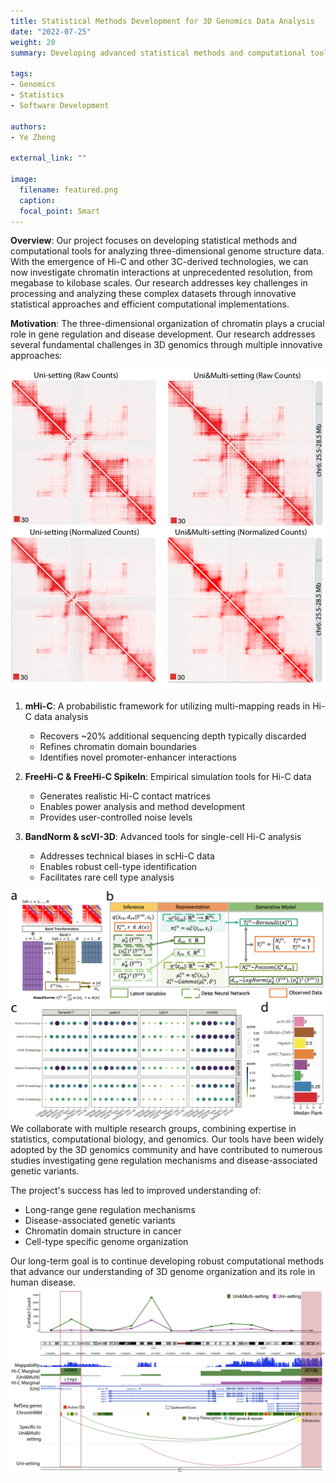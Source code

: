 ```yaml
---
title: Statistical Methods Development for 3D Genomics Data Analysis
date: "2022-07-25"
weight: 20
summary: Developing advanced statistical methods and computational tools for analyzing 3D genome structure data, with applications in understanding gene regulation mechanisms and disease-associated genetic variants.

tags:
- Genomics
- Statistics
- Software Development

authors:
- Ye Zheng

external_link: ""

image:
  filename: featured.png
  caption:
  focal_point: Smart
---
```


**Overview**: Our project focuses on developing statistical methods and computational tools for analyzing three-dimensional genome structure data. With the emergence of Hi-C and other 3C-derived technologies, we can now investigate chromatin interactions at unprecedented resolution, from megabase to kilobase scales. Our research addresses key challenges in processing and analyzing these complex datasets through innovative statistical approaches and efficient computational implementations.

**Motivation**: The three-dimensional organization of chromatin plays a crucial role in gene regulation and disease development. Our research addresses several fundamental challenges in 3D genomics through multiple innovative approaches:

![Multi-mapping reads in Hi-C data analysis](multi-reads.png "Multi-mapping reads visualization")
1. **mHi-C**: A probabilistic framework for utilizing multi-mapping reads in Hi-C data analysis
   - Recovers ~20% additional sequencing depth typically discarded
   - Refines chromatin domain boundaries
   - Identifies novel promoter-enhancer interactions

2. **FreeHi-C & FreeHi-C SpikeIn**: Empirical simulation tools for Hi-C data
   - Generates realistic Hi-C contact matrices
   - Enables power analysis and method development
   - Provides user-controlled noise levels

3. **BandNorm & scVI-3D**: Advanced tools for single-cell Hi-C analysis
   - Addresses technical biases in scHi-C data
   - Enables robust cell-type identification
   - Facilitates rare cell type analysis

![BandNorm analysis workflow](zbandnorm.png "BandNorm pipeline")
We collaborate with multiple research groups, combining expertise in statistics, computational biology, and genomics. Our tools have been widely adopted by the 3D genomics community and have contributed to numerous studies investigating gene regulation mechanisms and disease-associated genetic variants.

The project's success has led to improved understanding of:
- Long-range gene regulation mechanisms
- Disease-associated genetic variants
- Chromatin domain structure in cancer
- Cell-type specific genome organization

Our long-term goal is to continue developing robust computational methods that advance our understanding of 3D genome organization and its role in human disease.
![Promoter-enhancer interactions](proEnh.png "Promoter-enhancer interaction network")
